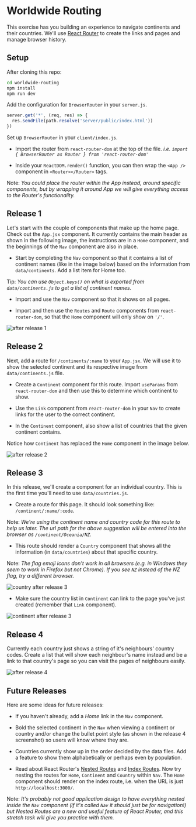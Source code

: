 # Worldwide Routing

This exercise has you building an experience to navigate continents and their countries. We'll use [React Router](https://reactrouter.com/docs) to create the links and pages and manage browser history.


## Setup

After cloning this repo:

```sh
cd worldwide-routing
npm install
npm run dev
```

Add the configuration for `BrowserRouter` in your `server.js`.

```js
server.get('*', (req, res) => {
  res.sendFile(path.resolve('server/public/index.html'))
})
```

Set up `BrowserRouter` in your `client/index.js`. 

* Import the router from `react-router-dom` at the top of the file. _i.e. `import { BrowserRouter as Router } from 'react-router-dom'`_

* Inside your `ReactDOM.render()` function, you can then wrap the `<App />` component in `<Router></Router>` tags. 

Note: _You could place the router within the App instead, around specific components, but by wrapping it around App we will give everything access to the Router's functionality._


## Release 1

Let's start with the couple of components that make up the home page. Check out the `App.jsx` component. It currently contains the main header as shown in the following image, the instructions are in a `Home` component, and the beginnings of the `Nav` component are also in place.

 * Start by completing the `Nav` component so that it contains a list of continent names (like in the image below) based on the information from `data/continents`.  Add a list item for Home too.

 Tip: _You can use `Object.keys()` on what is exported from `data/continents.js` to get a list of continent names._

 * Import and use the `Nav` component so that it shows on all pages.

 * Import and then use the `Routes` and `Route` components from `react-router-dom`, so that the `Home` component will only show on `'/'`.

![after release 1](readme-images/release-1.png)


## Release 2

Next, add a route for `/continents/:name` to your `App.jsx`. We will use it to show the selected continent and its respective image from `data/continents.js` file. 

* Create a `Continent` component for this route. Import `useParams` from `react-router-dom` and then use this to determine which continent to show. 

* Use the `Link` component from `react-router-dom` in your `Nav` to create links for the user to the correct continent.

* In the `Continent` component, also show a list of countries that the given continent contains.

Notice how `Continent` has replaced the `Home` component in the image below.

![after release 2](readme-images/release-2.png)


## Release 3

In this release, we'll create a component for an individual country. This is the first time you'll need to use `data/countries.js`.

* Create a route for this page. It should look something like: `/continent/:name/:code`. 

Note: _We're using the continent name and country code for this route to help us later. The url path for the above suggestion will be entered into the browser as `/continent/Oceania/NZ`._

* This route should render a `Country` component that shows all the information (in `data/countries`) about that specific country. 

Note: _The flag emoji icons don't work in all browsers (e.g. in Windows they seem to work in Firefox but not Chrome). If you see `NZ` instead of the NZ flag, try a different browser._ 

![country after release 3](readme-images/release-3-a.png)

* Make sure the country list in `Continent` can link to the page you've just created (remember that `Link` component).

![continent after release 3](readme-images/release-3-b.png)


## Release 4

Currently each country just shows a string of it's neighbours' country codes. Create a list that will show each neighbour's name instead and be a link to that country's page so you can visit the pages of neighbours easily.

![after release 4](readme-images/release-4.png)


## Future Releases

Here are some ideas for future releases:

* If you haven't already, add a _Home_ link in the `Nav` component.

* Bold the selected continent in the `Nav` when viewing a continent or country and/or change the bullet point style (as shown in the release 4 screenshot) so users will know where they are.

* Countries currently show up in the order decided by the data files. Add a feature to show them alphabetically or perhaps even by population.

* Read about React Router's [Nested Routes](https://reactrouter.com/docs/en/v6/getting-started/tutorial#nested-routes) and [Index Routes](https://reactrouter.com/docs/en/v6/getting-started/tutorial#index-routes). Now try nesting the routes for `Home`, `Continent` and `Country` within `Nav`. The `Home` component should render on the index route, i.e. when the URL is just `http://localhost:3000/`. 

Note: _It's probably not good application design to have everything nested inside the `Nav` component (if it's called `Nav` it should just be for navigation!) but Nested Routes are a new and useful feature of React Router, and this stretch task will give you practice with them._
